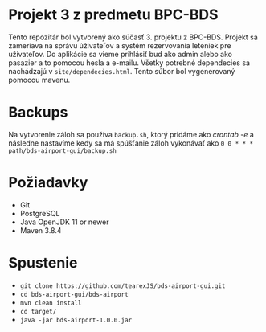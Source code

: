 # Projekt 3 z predmetu BPC-BDS
Tento repozitár bol vytvorený ako súčasť 3. projektu z BPC-BDS. Projekt sa zameriava na správu úživateľov a systém rezervovania leteniek pre užívateľov. Do aplikácie sa vieme prihlásiť bud ako admin alebo ako pasazier a to pomocou hesla a e-mailu. Všetky potrebné dependecies sa nachádzajú v `site/dependecies.html`. Tento súbor bol vygenerovaný pomocou mavenu.
# Backups
Na vytvorenie záloh sa používa `backup.sh`, ktorý pridáme ako *crontab -e* a následne nastavíme kedy sa má spúšťanie záloh vykonávať ako `0 0 * * * path/bds-airport-gui/backup.sh`
# Požiadavky
- Git
- PostgreSQL
- Java OpenJDK 11 or newer
- Maven 3.8.4
# Spustenie
- `git clone https://github.com/tearexJS/bds-airport-gui.git`
- `cd bds-airport-gui/bds-airport`
- `mvn clean install`
- `cd target/`
- `java -jar bds-airport-1.0.0.jar`
